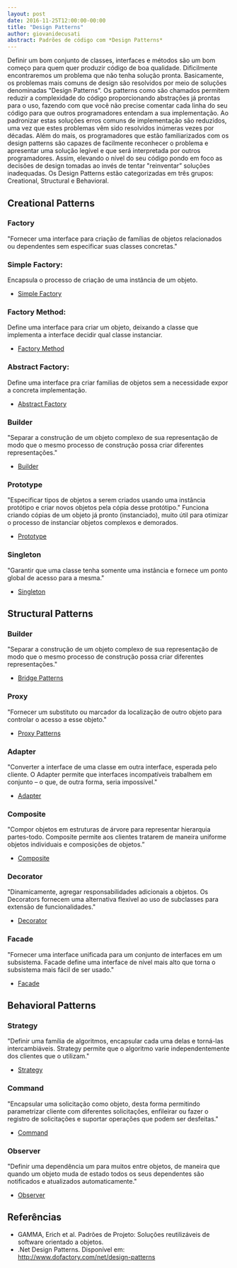 ```yaml
---
layout: post
date: 2016-11-25T12:00:00-00:00
title: "Design Patterns"
author: giovanidecusati
abstract: Padrões de código com *Design Patterns*
---
```

Definir um bom conjunto de classes, interfaces e métodos são um bom começo para quem quer produzir código de boa qualidade. Dificilmente encontraremos um problema que não tenha solução pronta. Basicamente, os problemas mais comuns de design são resolvidos por meio de soluções denominadas "Design Patterns”. Os patterns como são chamados permitem reduzir a complexidade do código proporcionando abstrações já prontas para o uso, fazendo com que você não precise comentar cada linha do seu código para que outros programadores entendam a sua implementação. Ao padronizar estas soluções erros comuns de implementação são reduzidos, uma vez que estes problemas vêm sido resolvidos inúmeras vezes por décadas. Além do mais, os programadores que estão familiarizados com os design patterns são capazes de facilmente reconhecer o problema e apresentar uma solução legível e que será interpretada por outros programadores. Assim, elevando o nível do seu código pondo em foco as decisões de design tomadas ao invés de tentar "reinventar” soluções inadequadas. Os Design Patterns estão categorizadas em três grupos: Creational, Structural e Behavioral.

## Creational Patterns

### Factory
"Fornecer uma interface para criação de famílias de objetos relacionados ou dependentes sem especificar suas classes concretas."

### Simple Factory: 
Encapsula o processo de criação de uma instância de um objeto.
- [Simple Factory](https://github.com/fabriciorissetto/design-patterns-examples/tree/master/1.%20Creational%20Patterns/Simple%20Factory)

### Factory Method: 
Define uma interface para criar um objeto, deixando a classe que implementa a interface decidir qual classe instanciar.
- [Factory Method](https://github.com/fabriciorissetto/design-patterns-examples/tree/master/1.%20Creational%20Patterns/Factory%20Method)

### Abstract Factory: 
Define uma interface pra criar familias de objetos sem a necessidade expor a concreta implementação. 
- [Abstract Factory](https://github.com/fabriciorissetto/design-patterns-examples/tree/master/1.%20Creational%20Patterns/Abstract%20Factory)

### Builder
"Separar a construção de um objeto complexo de sua representação de modo que o mesmo processo de construção possa criar diferentes representações."
- [Builder](https://github.com/fabriciorissetto/design-patterns-examples/tree/master/1.%20Creational%20Patterns/Builder%20Pattern)

### Prototype
"Especificar tipos de objetos a serem criados usando uma instância protótipo e criar novos objetos pela cópia desse protótipo."
Funciona criando cópias de um objeto já pronto (instanciado), muito útil para otimizar o processo de instanciar objetos complexos e demorados.  
- [Prototype](https://github.com/fabriciorissetto/design-patterns-examples/tree/master/1.%20Creational%20Patterns/Prototype%20Pattern)

### Singleton
"Garantir que uma classe tenha somente uma instância e fornece um ponto global de acesso para a mesma." 
- [Singleton](https://github.com/fabriciorissetto/design-patterns-examples/tree/master/1.%20Creational%20Patterns/Singleton%20Pattern)

## Structural Patterns

### Builder
"Separar a construção de um objeto complexo de sua representação de modo que o mesmo processo de construção possa criar diferentes representações."
- [Bridge Patterns](https://github.com/fabriciorissetto/design-patterns-examples/tree/master/2.%20Structural%20Patterns/Bridge%20Pattern)

### Proxy
"Fornecer um substituto ou marcador da localização de outro objeto para controlar o acesso a esse objeto."
- [Proxy Patterns](https://github.com/fabriciorissetto/design-patterns-examples/tree/master/2.%20Structural%20Patterns/Proxy%20Pattern)

### Adapter
"Converter a interface de uma classe em outra interface, esperada pelo cliente. O Adapter permite que interfaces incompatíveis trabalhem em conjunto – o que, de outra forma, seria impossível."
- [Adapter](https://github.com/fabriciorissetto/design-patterns-examples/tree/master/2.%20Structural%20Patterns/Adapter)

### Composite
"Compor objetos em estruturas de árvore para representar hierarquia partes-todo. Composite permite aos clientes tratarem de maneira uniforme objetos individuais e composições de objetos.”
- [Composite](http://www.codeproject.com/Articles/185797/Composite-Design-Pattern)

### Decorator
"Dinamicamente, agregar responsabilidades adicionais a objetos. Os Decorators fornecem uma alternativa flexível ao uso de subclasses para extensão de funcionalidades."
- [Decorator](http://www.dofactory.com/net/decorator-design-pattern)

### Facade
"Fornecer uma interface unificada para um conjunto de interfaces em um subsistema. Facade define uma interface de nível mais alto que torna o subsistema mais fácil de ser usado."
- [Facade](http://www.dofactory.com/net/facade-design-pattern)

## Behavioral Patterns

### Strategy
"Definir uma família de algoritmos, encapsular cada uma delas e torná-las intercambiáveis. Strategy permite que o algoritmo varie independentemente dos clientes que o utilizam."
- [Strategy](https://github.com/fabriciorissetto/design-patterns-examples/tree/master/3.%20Behavioral%20Patterns/Strategy%20Pattern)

### Command
"Encapsular uma solicitação como objeto, desta forma permitindo parametrizar cliente com diferentes solicitações, enfileirar ou fazer o registro de solicitações e suportar operações que podem ser desfeitas."
- [Command](http://www.dofactory.com/net/command-design-pattern)

### Observer
"Definir uma dependência um para muitos entre objetos, de maneira que quando um objeto muda de estado todos os seus dependentes são notificados e atualizados automaticamente."
- [Observer](http://www.dofactory.com/net/observer-design-pattern)

## Referências
 * GAMMA, Erich et al. Padrões de Projeto: Soluções reutilizáveis de software orientado a objetos.
 * .Net Design Patterns. Disponível em: <http://www.dofactory.com/net/design-patterns>